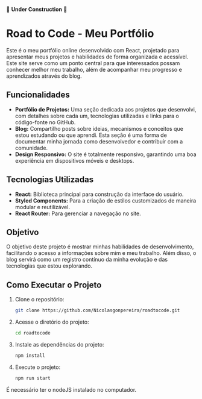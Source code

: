 🚧 **Under Construction** 🚧

# Road to Code - Meu Portfólio

Este é o meu portfólio online desenvolvido com React, projetado para apresentar meus projetos e habilidades de forma organizada e acessível. Este site serve como um ponto central para que interessados possam conhecer melhor meu trabalho, além de acompanhar meu progresso e aprendizados através do blog.

## Funcionalidades

- **Portfólio de Projetos:** Uma seção dedicada aos projetos que desenvolvi, com detalhes sobre cada um, tecnologias utilizadas e links para o código-fonte no GitHub.
- **Blog:** Compartilho posts sobre ideias, mecanismos e conceitos que estou estudando ou que aprendi. Esta seção é uma forma de documentar minha jornada como desenvolvedor e contribuir com a comunidade.
- **Design Responsivo:** O site é totalmente responsivo, garantindo uma boa experiência em dispositivos móveis e desktops.

## Tecnologias Utilizadas

- **React:** Biblioteca principal para construção da interface do usuário.
- **Styled Components:** Para a criação de estilos customizados de maneira modular e reutilizável.
- **React Router:** Para gerenciar a navegação no site.

## Objetivo

O objetivo deste projeto é mostrar minhas habilidades de desenvolvimento, facilitando o acesso a informações sobre mim e meu trabalho. Além disso, o blog servirá como um registro contínuo da minha evolução e das tecnologias que estou explorando.

## Como Executar o Projeto

1. Clone o repositório:

   ```bash
   git clone https://github.com/Nicolasgonpereira/roadtocode.git

2. Acesse o diretório do projeto:

    ```bash
    cd roadtocode

3. Instale as dependências do projeto:

    ```bash
    npm install

4. Execute o projeto:

    ```bash
    npm run start

É necessário ter o nodeJS instalado no computador.